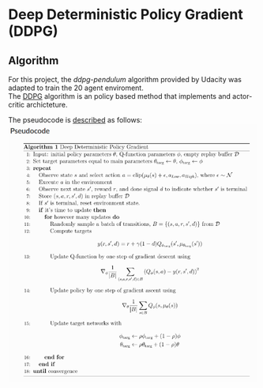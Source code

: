 # Deep Deterministic Policy Gradient (DDPG)
  
## Algorithm
For this project, the _ddpg-pendulum_ algorithm provided by Udacity was adapted to train the 20 agent enviroment.   
The [DDPG](https://spinningup.openai.com/en/latest/algorithms/ddpg.html#id1) algorithm is an policy based method that implements and actor-critic archicteture.  

The pseudocode is [described](https://spinningup.openai.com/en/latest/algorithms/ddpg.html#pseudocode) as follows:  
 ![Pseudocode](/image/pseudocode.png)
